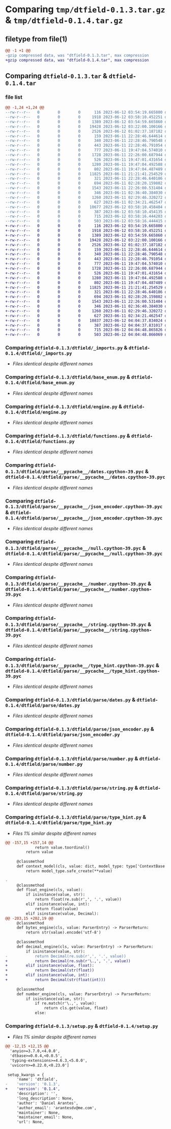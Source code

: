 # Comparing `tmp/dtfield-0.1.3.tar.gz` & `tmp/dtfield-0.1.4.tar.gz`

## filetype from file(1)

```diff
@@ -1 +1 @@
-gzip compressed data, was "dtfield-0.1.3.tar", max compression
+gzip compressed data, was "dtfield-0.1.4.tar", max compression
```

## Comparing `dtfield-0.1.3.tar` & `dtfield-0.1.4.tar`

### file list

```diff
@@ -1,24 +1,24 @@
--rw-r--r--   0        0        0      116 2023-06-12 03:54:19.665800 dtfield-0.1.3/dtfield/__init__.py
--rw-r--r--   0        0        0     1918 2023-06-12 03:58:10.452251 dtfield-0.1.3/dtfield/_imports.py
--rw-r--r--   0        0        0     1389 2023-06-12 03:54:59.665860 dtfield-0.1.3/dtfield/base_enum.py
--rw-r--r--   0        0        0    19428 2023-06-12 03:22:00.100166 dtfield-0.1.3/dtfield/engine.py
--rw-r--r--   0        0        0     2526 2023-06-12 01:02:37.187182 dtfield-0.1.3/dtfield/functions.py
--rw-r--r--   0        0        0      159 2023-06-11 22:28:46.644614 dtfield-0.1.3/dtfield/parse/__init__.py
--rw-r--r--   0        0        0      340 2023-06-11 22:28:46.790548 dtfield-0.1.3/dtfield/parse/__pycache__/__init__.cpython-39.pyc
--rw-r--r--   0        0        0      443 2023-06-11 22:28:46.791054 dtfield-0.1.3/dtfield/parse/__pycache__/_types.cpython-39.pyc
--rw-r--r--   0        0        0      777 2023-06-11 19:47:04.574010 dtfield-0.1.3/dtfield/parse/__pycache__/dates.cpython-39.pyc
--rw-r--r--   0        0        0     1728 2023-06-11 22:26:00.687944 dtfield-0.1.3/dtfield/parse/__pycache__/json_encoder.cpython-39.pyc
--rw-r--r--   0        0        0      526 2023-06-11 19:47:01.431654 dtfield-0.1.3/dtfield/parse/__pycache__/null.cpython-39.pyc
--rw-r--r--   0        0        0     1280 2023-06-11 19:47:04.492588 dtfield-0.1.3/dtfield/parse/__pycache__/number.cpython-39.pyc
--rw-r--r--   0        0        0      802 2023-06-11 19:47:04.487489 dtfield-0.1.3/dtfield/parse/__pycache__/string.cpython-39.pyc
--rw-r--r--   0        0        0    11825 2023-06-11 21:21:41.254529 dtfield-0.1.3/dtfield/parse/__pycache__/type_hint.cpython-39.pyc
--rw-r--r--   0        0        0      321 2023-06-11 22:28:46.640186 dtfield-0.1.3/dtfield/parse/_types.py
--rw-r--r--   0        0        0      694 2023-06-11 02:28:20.159802 dtfield-0.1.3/dtfield/parse/dates.py
--rw-r--r--   0        0        0     1543 2023-06-11 22:26:00.531404 dtfield-0.1.3/dtfield/parse/json_encoder.py
--rw-r--r--   0        0        0      346 2023-06-11 02:36:40.384030 dtfield-0.1.3/dtfield/parse/null.py
--rw-r--r--   0        0        0     1260 2023-06-11 02:29:46.320272 dtfield-0.1.3/dtfield/parse/number.py
--rw-r--r--   0        0        0      627 2023-06-11 02:34:21.462547 dtfield-0.1.3/dtfield/parse/string.py
--rw-r--r--   0        0        0    10677 2023-06-12 03:58:10.458484 dtfield-0.1.3/dtfield/parse/type_hint.py
--rw-r--r--   0        0        0      387 2023-06-12 03:58:10.454135 dtfield-0.1.3/pyproject.toml
--rw-r--r--   0        0        0      715 2023-06-12 03:58:16.444203 dtfield-0.1.3/setup.py
--rw-r--r--   0        0        0      503 2023-06-12 03:58:16.444415 dtfield-0.1.3/PKG-INFO
+-rw-r--r--   0        0        0      116 2023-06-12 03:54:19.665800 dtfield-0.1.4/dtfield/__init__.py
+-rw-r--r--   0        0        0     1918 2023-06-12 03:58:10.452251 dtfield-0.1.4/dtfield/_imports.py
+-rw-r--r--   0        0        0     1389 2023-06-12 03:54:59.665860 dtfield-0.1.4/dtfield/base_enum.py
+-rw-r--r--   0        0        0    19428 2023-06-12 03:22:00.100166 dtfield-0.1.4/dtfield/engine.py
+-rw-r--r--   0        0        0     2526 2023-06-12 01:02:37.187182 dtfield-0.1.4/dtfield/functions.py
+-rw-r--r--   0        0        0      159 2023-06-11 22:28:46.644614 dtfield-0.1.4/dtfield/parse/__init__.py
+-rw-r--r--   0        0        0      340 2023-06-11 22:28:46.790548 dtfield-0.1.4/dtfield/parse/__pycache__/__init__.cpython-39.pyc
+-rw-r--r--   0        0        0      443 2023-06-11 22:28:46.791054 dtfield-0.1.4/dtfield/parse/__pycache__/_types.cpython-39.pyc
+-rw-r--r--   0        0        0      777 2023-06-11 19:47:04.574010 dtfield-0.1.4/dtfield/parse/__pycache__/dates.cpython-39.pyc
+-rw-r--r--   0        0        0     1728 2023-06-11 22:26:00.687944 dtfield-0.1.4/dtfield/parse/__pycache__/json_encoder.cpython-39.pyc
+-rw-r--r--   0        0        0      526 2023-06-11 19:47:01.431654 dtfield-0.1.4/dtfield/parse/__pycache__/null.cpython-39.pyc
+-rw-r--r--   0        0        0     1280 2023-06-11 19:47:04.492588 dtfield-0.1.4/dtfield/parse/__pycache__/number.cpython-39.pyc
+-rw-r--r--   0        0        0      802 2023-06-11 19:47:04.487489 dtfield-0.1.4/dtfield/parse/__pycache__/string.cpython-39.pyc
+-rw-r--r--   0        0        0    11825 2023-06-11 21:21:41.254529 dtfield-0.1.4/dtfield/parse/__pycache__/type_hint.cpython-39.pyc
+-rw-r--r--   0        0        0      321 2023-06-11 22:28:46.640186 dtfield-0.1.4/dtfield/parse/_types.py
+-rw-r--r--   0        0        0      694 2023-06-11 02:28:20.159802 dtfield-0.1.4/dtfield/parse/dates.py
+-rw-r--r--   0        0        0     1543 2023-06-11 22:26:00.531404 dtfield-0.1.4/dtfield/parse/json_encoder.py
+-rw-r--r--   0        0        0      346 2023-06-11 02:36:40.384030 dtfield-0.1.4/dtfield/parse/null.py
+-rw-r--r--   0        0        0     1260 2023-06-11 02:29:46.320272 dtfield-0.1.4/dtfield/parse/number.py
+-rw-r--r--   0        0        0      627 2023-06-11 02:34:21.462547 dtfield-0.1.4/dtfield/parse/string.py
+-rw-r--r--   0        0        0    10837 2023-06-12 04:04:37.834024 dtfield-0.1.4/dtfield/parse/type_hint.py
+-rw-r--r--   0        0        0      387 2023-06-12 04:04:37.831017 dtfield-0.1.4/pyproject.toml
+-rw-r--r--   0        0        0      715 2023-06-12 04:04:48.865826 dtfield-0.1.4/setup.py
+-rw-r--r--   0        0        0      503 2023-06-12 04:04:48.866069 dtfield-0.1.4/PKG-INFO
```

### Comparing `dtfield-0.1.3/dtfield/_imports.py` & `dtfield-0.1.4/dtfield/_imports.py`

 * *Files identical despite different names*

### Comparing `dtfield-0.1.3/dtfield/base_enum.py` & `dtfield-0.1.4/dtfield/base_enum.py`

 * *Files identical despite different names*

### Comparing `dtfield-0.1.3/dtfield/engine.py` & `dtfield-0.1.4/dtfield/engine.py`

 * *Files identical despite different names*

### Comparing `dtfield-0.1.3/dtfield/functions.py` & `dtfield-0.1.4/dtfield/functions.py`

 * *Files identical despite different names*

### Comparing `dtfield-0.1.3/dtfield/parse/__pycache__/dates.cpython-39.pyc` & `dtfield-0.1.4/dtfield/parse/__pycache__/dates.cpython-39.pyc`

 * *Files identical despite different names*

### Comparing `dtfield-0.1.3/dtfield/parse/__pycache__/json_encoder.cpython-39.pyc` & `dtfield-0.1.4/dtfield/parse/__pycache__/json_encoder.cpython-39.pyc`

 * *Files identical despite different names*

### Comparing `dtfield-0.1.3/dtfield/parse/__pycache__/null.cpython-39.pyc` & `dtfield-0.1.4/dtfield/parse/__pycache__/null.cpython-39.pyc`

 * *Files identical despite different names*

### Comparing `dtfield-0.1.3/dtfield/parse/__pycache__/number.cpython-39.pyc` & `dtfield-0.1.4/dtfield/parse/__pycache__/number.cpython-39.pyc`

 * *Files identical despite different names*

### Comparing `dtfield-0.1.3/dtfield/parse/__pycache__/string.cpython-39.pyc` & `dtfield-0.1.4/dtfield/parse/__pycache__/string.cpython-39.pyc`

 * *Files identical despite different names*

### Comparing `dtfield-0.1.3/dtfield/parse/__pycache__/type_hint.cpython-39.pyc` & `dtfield-0.1.4/dtfield/parse/__pycache__/type_hint.cpython-39.pyc`

 * *Files identical despite different names*

### Comparing `dtfield-0.1.3/dtfield/parse/dates.py` & `dtfield-0.1.4/dtfield/parse/dates.py`

 * *Files identical despite different names*

### Comparing `dtfield-0.1.3/dtfield/parse/json_encoder.py` & `dtfield-0.1.4/dtfield/parse/json_encoder.py`

 * *Files identical despite different names*

### Comparing `dtfield-0.1.3/dtfield/parse/number.py` & `dtfield-0.1.4/dtfield/parse/number.py`

 * *Files identical despite different names*

### Comparing `dtfield-0.1.3/dtfield/parse/string.py` & `dtfield-0.1.4/dtfield/parse/string.py`

 * *Files identical despite different names*

### Comparing `dtfield-0.1.3/dtfield/parse/type_hint.py` & `dtfield-0.1.4/dtfield/parse/type_hint.py`

 * *Files 1% similar despite different names*

```diff
@@ -157,15 +157,14 @@
             return value.toordinal()
         return value
     
     @classmethod
     def context_model(cls, value: dict, model_type: type['ContextBase']):
         return model_type.safe_create(**value)
         
-
     @classmethod
     def float_engine(cls, value):
         if isinstance(value, str):
             return float(re.sub(r',', '.', value))
         elif isinstance(value, int):
             return float(value)
         elif isinstance(value, Decimal):
@@ -203,15 +202,19 @@
     @classmethod
     def bytes_engine(cls, value: ParserEntry) -> ParserReturn:
         return str(value).encode('utf-8')
 
     @classmethod
     def decimal_engine(cls, value: ParserEntry) -> ParserReturn:
         if isinstance(value, str):
-            return Decimal(re.sub(r',', '.', value))
+            return Decimal(re.sub(r'\.,', '.', value))
+        elif isinstance(value, float):
+            return Decimal(str(float))
+        elif isinstance(value, int):
+            return Decimal(str(float(int)))
 
     @classmethod
     def number_engine(cls, value: ParserEntry) -> ParserReturn:
         if isinstance(value, str):
             if re.match(r'\.,', value):
                 return cls.get(value, float)
             else:
```

### Comparing `dtfield-0.1.3/setup.py` & `dtfield-0.1.4/setup.py`

 * *Files 1% similar despite different names*

```diff
@@ -12,15 +12,15 @@
  'anyio>=3.7.0,<4.0.0',
  'dtbase>=0.0.4,<0.0.5',
  'typing-extensions>=4.6.3,<5.0.0',
  'uvicorn>=0.22.0,<0.23.0']
 
 setup_kwargs = {
     'name': 'dtfield',
-    'version': '0.1.3',
+    'version': '0.1.4',
     'description': '',
     'long_description': None,
     'author': 'Daniel Arantes',
     'author_email': 'arantesdv@me.com',
     'maintainer': None,
     'maintainer_email': None,
     'url': None,
```

